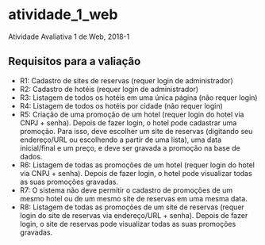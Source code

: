 # atividade_1_web
Atividade Avaliativa 1 de Web, 2018-1

## Requisitos para a valiação
- R1: Cadastro de sites de reservas (requer login de administrador)
- R2: Cadastro de hotéis (requer login de administrador)
- R3: Listagem de todos os hotéis em uma única página (não requer login)
- R4: Listagem de todos os hotéis por cidade (não requer login)
- R5: Criação de uma promoção de um hotel (requer login do hotel via CNPJ + senha). Depois de fazer login, o hotel pode cadastrar uma promoção. Para isso, deve escolher um site de reservas (digitando seu endereço/URL ou escolhendo a partir de uma lista), uma data inicial/final e um preço, e deve ser gravada a promoção na base de dados.
- R6: Listagem de todas as promoções de um hotel (requer login do hotel via CNPJ + senha). Depois de fazer login, o hotel pode visualizar todas as suas promoções gravadas.
- R7: O sistema não deve permitir o cadastro de promoções de um mesmo hotel ou de um mesmo site de reservas em uma mesma data.
- R8: Listagem de todas as promoções de um site de reservas (requer login do site de reservas via endereço/URL + senha). Depois de fazer login, o site de reservas pode visualizar todas as suas promoções gravadas.
